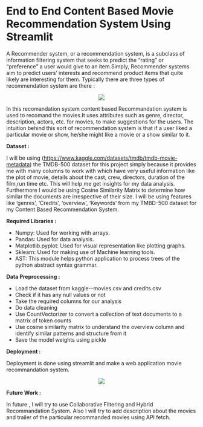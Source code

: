 # End to End Content Based Movie Recommendation System Using Streamlit
A Recommender system, or a recommendation system, is a subclass of information filtering system that seeks to predict the “rating” or “preference” a user would give to an item.Simply, Recommender systems aim to predict users’ interests and recommend product items that quite likely are interesting for them.
Typically there are three types of recommendation system are there :
<p align="center">
<img src = "https://github.com/Arupsau/End-to-End-Movie-Recomandation-System-Using-Streamlit/blob/main/Images/Types-of-Recommendation-Systems.png">
</p>
In this recomandation system content based Recommandation system is used to recomand the movies.It uses attributes such as genre, director, description, actors, etc. for movies, to make suggestions for the users. The intuition behind this sort of recommendation system is that if a user liked a particular movie or show, he/she might like a movie or a show similar to it.

**Dataset :** 

I will be using (https://www.kaggle.com/datasets/tmdb/tmdb-movie-metadata) the TMDB-500 dataset for this project simply because it provides me with many columns to work with which have very useful information like the plot of movie, details about the cast, crew, directors, duration of the film,run time etc. This will help me get insights for my data analysis. Furthermore I would be using Cosine Similarity Matrix to determine how similar the documents are irrespective of their size. I will be using features like ‘genres’, ‘Credits’, ‘overview’, ‘Keywords’ from my TMBD-500 dataset for my Content Based Recommendation System.

**Required Libraries :**

* Numpy: Used for working with arrays.
* Pandas: Used for data analysis.
* Matplotlib.pyplot: Used for visual representation like plotting graphs.
* Sklearn: Used for making use of Machine learning tools.
* AST: This module helps python application to process trees of the python abstract syntax grammar.

**Data Preprocessing :**

* Load the dataset from kaggle--movies.csv and credits.csv
* Check if it has any null values or not
* Take the required columns for our analysis
* Do data cleaning
* Use CountVectorizer to convert a collection of text documents to a matrix of token counts
* Use cosine similarity matrix to understand the overview column and identify similar patterns and structure from it
* Save the model weights using pickle

**Deployment :**

Deployment is done using streamlit and make a web application movie recommandation system.
<p align="center">
<img src = "https://github.com/Arupsau/End-to-End-Movie-Recomandation-System-Using-Streamlit/blob/main/Images/Recommandation_System.png">
</p>

**Future Work :**

In future , I will try to use Collaborative Filtering and Hybrid Recommandation System. Also I will try to add description about the movies and  trailer of the particular recommanded movies using API fetch.
